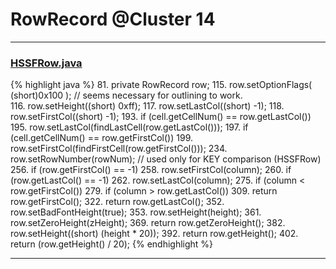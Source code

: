 # RowRecord @Cluster 14

***

### [HSSFRow.java](https://searchcode.com/codesearch/view/15642313/)
{% highlight java %}
81. private RowRecord row;
115.     row.setOptionFlags( (short)0x100 );   // seems necessary for outlining to work.  
116.     row.setHeight((short) 0xff);
117.     row.setLastCol((short) -1);
118.     row.setFirstCol((short) -1);
193.     if (cell.getCellNum() == row.getLastCol())
195.         row.setLastCol(findLastCell(row.getLastCol()));
197.     if (cell.getCellNum() == row.getFirstCol())
199.         row.setFirstCol(findFirstCell(row.getFirstCol()));
234.         row.setRowNumber(rowNum);   // used only for KEY comparison (HSSFRow)
256.     if (row.getFirstCol() == -1)
258.         row.setFirstCol(column);
260.     if (row.getLastCol() == -1)
262.         row.setLastCol(column);
275.     if (column < row.getFirstCol())
279.     if (column > row.getLastCol())
309.         return row.getFirstCol();
322.         return row.getLastCol();
352.     row.setBadFontHeight(true);
353.     row.setHeight(height);
361.     row.setZeroHeight(zHeight);
369.     return row.getZeroHeight();
382.     row.setHeight((short) (height * 20));
392.     return row.getHeight();
402.     return (row.getHeight() / 20);
{% endhighlight %}

***

